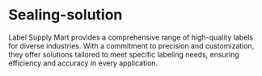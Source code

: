 # Sealing-solution
Label Supply Mart provides a comprehensive range of high-quality labels for diverse industries. With a commitment to precision and customization, they offer solutions tailored to meet specific labeling needs, ensuring efficiency and accuracy in every application.

